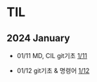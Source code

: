 # TIL

## 2024 January

* 01/11 MD, CIL git기초 [1/11](./January/ssafy_01_11_.md)

* 01/12 git기초 & 명령어 [1/12](./January/ssafy_01_12_.md)